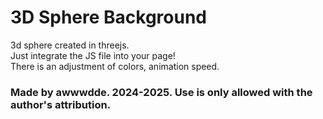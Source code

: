 
# 3D Sphere Background
3d sphere created in threejs. <br>
Just integrate the JS file into your page! <br>
There is an adjustment of colors, animation speed.
### Made by awwwdde. 2024-2025. Use is only allowed with the author's attribution.
